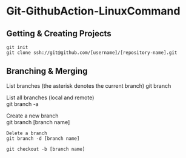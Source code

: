 # Git-GithubAction-LinuxCommand

## Getting & Creating Projects

    git init
    git clone ssh://git@github.com/[username]/[repository-name].git
    
## Branching & Merging
List branches (the asterisk denotes the current branch)
    git branch
    
List all branches (local and remote)    
    git branch -a

Create a new branch    
    git branch [branch name]

	Delete a branch
    git branch -d [branch name]
    
    git checkout -b [branch name]
